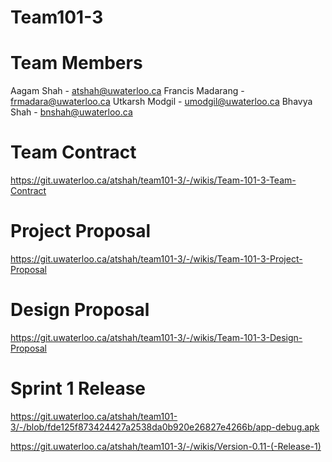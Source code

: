 # Team101-3

# Team Members
Aagam Shah - atshah@uwaterloo.ca
Francis Madarang - frmadara@uwaterloo.ca
Utkarsh Modgil - umodgil@uwaterloo.ca
Bhavya Shah - bnshah@uwaterloo.ca

# Team Contract
https://git.uwaterloo.ca/atshah/team101-3/-/wikis/Team-101-3-Team-Contract 

# Project Proposal
https://git.uwaterloo.ca/atshah/team101-3/-/wikis/Team-101-3-Project-Proposal 

# Design Proposal
https://git.uwaterloo.ca/atshah/team101-3/-/wikis/Team-101-3-Design-Proposal 

# Sprint 1 Release
https://git.uwaterloo.ca/atshah/team101-3/-/blob/fde125f873424427a2538da0b920e26827e4266b/app-debug.apk

https://git.uwaterloo.ca/atshah/team101-3/-/wikis/Version-0.11-(-Release-1) 
